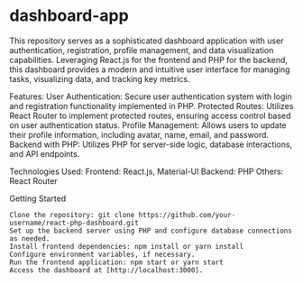 # dashboard-app
This repository serves as a sophisticated dashboard application with user authentication, registration, profile management, and data visualization capabilities. Leveraging React.js for the frontend and PHP for the backend, this dashboard  provides a modern and intuitive user interface for managing tasks, visualizing data, and tracking key metrics.

Features:
User Authentication: Secure user authentication system with login and registration functionality implemented in PHP.
Protected Routes: Utilizes React Router to implement protected routes, ensuring access control based on user authentication status.
Profile Management: Allows users to update their profile information, including avatar, name, email, and password.
Backend with PHP: Utilizes PHP for server-side logic, database interactions, and API endpoints.

Technologies Used:
    Frontend: React.js, Material-UI
    Backend: PHP
    Others: React Router

Getting Started

    Clone the repository: git clone https://github.com/your-username/react-php-dashboard.git
    Set up the backend server using PHP and configure database connections as needed.
    Install frontend dependencies: npm install or yarn install
    Configure environment variables, if necessary.
    Run the frontend application: npm start or yarn start
    Access the dashboard at [http://localhost:3000].
